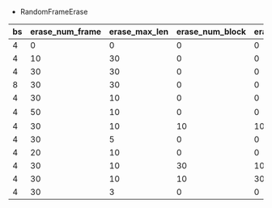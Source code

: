 * RandomFrameErase

| bs | erase_num_frame | erase_max_len | erase_num_block | erase_max_size | video_GAP | audio_GAP |
| -- | --------------- | ------------- | --------------- | -------------- | --------- | --------- |
| 4  | 0               | 0             | 0               | 0              | 0.707     | 0.675     |
| 4  | 10              | 30            | 0               | 0              | 0.7060    |           |
| 4  | 30              | 30            | 0               | 0              | 0.7093    |           |
| 8  | 30              | 30            | 0               | 0              | 0.6907    |           |
| 4  | 30              | 10            | 0               | 0              | 0.7124    | 0.6763    |
| 4  | 50              | 10            | 0               | 0              | 待补充 | 0.6730    |
| 4  | 30              | 10            | 10              | 100            | 0.7283    |           |
| 4  | 30              | 5             | 0               | 0              |           | 0.6714    |
| 4  | 20              | 10            | 0               | 0              |           | 0.6752    |
| 4  | 30              | 10            | 30              | 100            | 0.7247    |           |
| 4  | 30              | 10            | 10              | 300            | 0.7314    |           |
| 4  | 30              | 3             | 0               | 0              |           | 0.6749    |